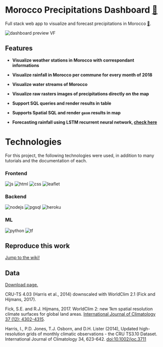 # Morocco Precipitations Dashboard <a target="_blank" href="https://precip-morocco.herokuapp.com/">🔗</a>

Full stack web app to visualize and forecast precipitations in Morocco <a target="_blank" href="https://precip-morocco.herokuapp.com/">🔗</a>.

![dashboard preview VF](https://user-images.githubusercontent.com/63267601/155906366-9ae14723-6896-43ad-9524-eef29609967c.png)

## Features

- **Visualize weather stations in Morocco with correspondant informations**

- **Visualize rainfall in Morocco per commune for every month of 2018**

- **Visualize water streams of Morocco**

- **Visualize raw rasters images of precipitations directly on the map**

- **Support SQL queries and render results in table**

- **Supports Spatial SQL and render `geom` results in map**

- **Forecasting rainfall using LSTM recurrent neural network, [check here](https://www.kaggle.com/yobfat/forecastingprecipkhouribgacommune/)**

# Technologies

For this project, the following technologies were used, in addition to many tutorials and the documentation of each.

### Frontend

![js](https://img.shields.io/badge/JavaScript-323330?style=for-the-badge&logo=javascript&logoColor=F7DF1E)
![html](https://img.shields.io/badge/HTML5-E34F26?style=for-the-badge&logo=html5&logoColor=white)
![css](https://img.shields.io/badge/CSS3-1572B6?style=for-the-badge&logo=css3&logoColor=white)
![leaflet](https://img.shields.io/badge/Leaflet-199900?style=for-the-badge&logo=Leaflet&logoColor=white)

### Backend

![nodejs](https://img.shields.io/badge/Node.js-339933?style=for-the-badge&logo=nodedotjs&logoColor=white)
![pgsql](https://img.shields.io/badge/PostgreSQL-316192?style=for-the-badge&logo=postgresql&logoColor=white)
![heroku](https://img.shields.io/badge/Heroku-430098?style=for-the-badge&logo=heroku&logoColor=white)

### ML

![python](https://img.shields.io/badge/Python-FFD43B?style=for-the-badge&logo=python&logoColor=blue)
![tf](https://img.shields.io/badge/TensorFlow-FF6F00?style=for-the-badge&logo=TensorFlow&logoColor=white)
![]()

## Reproduce this work
[Jump to the wiki!](https://github.com/ayoubft/wm-22-project/wiki)

## Data

[Download page.](https://worldclim.org/data/monthlywth.html)

CRU-TS 4.03 (Harris et al., 2014) downscaled with WorldClim 2.1 (Fick and Hijmans, 2017).

Fick, S.E. and R.J. Hijmans, 2017. WorldClim 2: new 1km spatial resolution climate surfaces for global land areas. [International Journal of Climatology 37 (12): 4302-4315](https://rmets.onlinelibrary.wiley.com/doi/abs/10.1002/joc.5086%22).

Harris, I., P.D. Jones, T.J. Osborn, and D.H. Lister (2014), Updated high-resolution grids of monthly climatic observations - the CRU TS3.10 Dataset. International Journal of Climatology 34, 623-642. [doi:10.1002/joc.3711](doi:10.1002/joc.3711)
